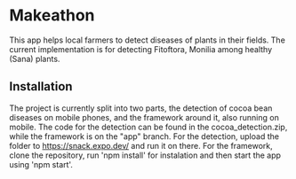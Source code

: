 # Makeathon

This app helps local farmers to detect diseases of plants in their fields. The current implementation is for detecting Fitoftora, Monilia among healthy (Sana) plants. 

## Installation

The project is currently split into two parts, the detection of cocoa bean diseases on mobile phones, and the framework around it, also running on mobile. The code for the detection can be found in the cocoa_detection.zip, while the framework is on the "app" branch. For the detection, upload the folder to https://snack.expo.dev/ and run it on there. For the framework, clone the repository, run 'npm install' for instalation and then start the app using 'npm start'.
